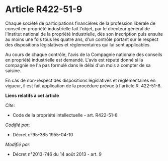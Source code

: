 # Article R422-51-9

Chaque société de participations financières de la profession libérale de conseil en propriété industrielle fait l'objet, par
le directeur général de l'Institut national de la propriété industrielle, dès son inscription puis ensuite au moins une fois
tous les quatre ans, d'un contrôle portant sur le respect des dispositions législatives et réglementaires qui lui sont
applicables. 

Au cours de chaque contrôle, l'avis de la Compagnie nationale des conseils en propriété industrielle est demandé. L'avis est
réputé donné si la compagnie ne l'a pas formulé dans le délai d'un mois à compter de sa saisine. 

En cas de non-respect des dispositions législatives et réglementaires en vigueur, il est fait application de la procédure
prévue à l'article R. 422-51-8.

**Liens relatifs à cet article**

_Cite_:

  - Code de la propriété intellectuelle - art. R422-51-8

_Codifié par_:

  - Décret n°95-385 1955-04-10

_Modifié par_:

  - Décret n°2013-746 du 14 août 2013 - art. 9
